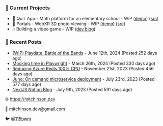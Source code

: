 ### 📌 Current Projects
- 📝 Quiz App - Math platform for an elementary school - WIP ([demo](https://quiz-staging.mitchinson.dev/)) ([src](https://github.com/bmitchinson/budget-entry))
- 📸 Portals - WebXR 3D photo viewing - WIP ([demo](https://portals.mitchinson.dev/)) ([src](https://github.com/bmitchinson/vr-jpg-viewer-webxr))
- 🎶 Building a video game - WIP ([dev blog](https://blog.mitchinson.dev/playdate-dev-one))

### 📝 Recent Posts

- [(WIP) Playdate: Battle of the Bands](https://blog.mitchinson.dev/playdate-dev-one) - June 12th, 2024 (Posted 252 days ago)
- [Mocking time in Playwright](https://blog.mitchinson.dev/playwright-mock-time) - March 26th, 2024 (Posted 330 days ago)
- [Reducing Azure Redis 100% CPU](https://blog.mitchinson.dev/redis-cpu) - November 21st, 2023 (Posted 456 days ago)
- [Juno: On demand microservice deployment](https://blog.mitchinson.dev/juno) - July 23rd, 2023 (Posted 577 days ago)
- [NextJS Notion Blog](https://blog.mitchinson.dev/blog-2023) - July 9th, 2023 (Posted 591 days ago)

🌐 https://mitchinson.dev

💌 mitchinson.dev@gmail.com

🐦 [@115bwm](https://twitter.com/115bwm)